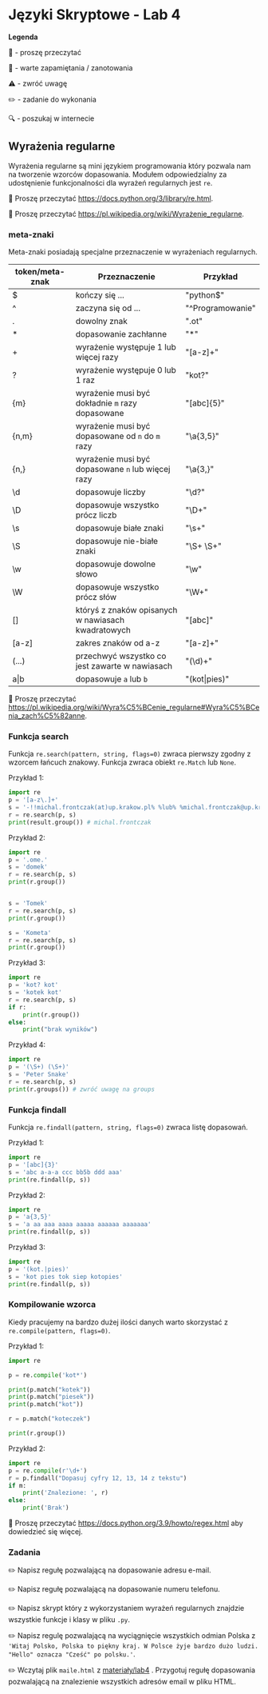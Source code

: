 # Języki Skryptowe - Lab 4

**Legenda**

📖 - proszę przeczytać

📝 - warte zapamiętania / zanotowania

⚠️ - zwróć uwagę

✏️ - zadanie do wykonania

🔍 - poszukaj w internecie


## Wyrażenia regularne 
Wyrażenia regularne są mini językiem programowania który pozwala nam na tworzenie wzorców dopasowania. 
Modułem odpowiedzialny za udostęnienie funkcjonalności dla wyrażeń regularnych jest `re`.

📖 Proszę przeczytać https://docs.python.org/3/library/re.html.

📖 Proszę przeczytać https://pl.wikipedia.org/wiki/Wyrażenie_regularne.

### meta-znaki 
Meta-znaki posiadają specjalne przeznaczenie w wyrażeniach regularnych. 

| token/meta-znak  | Przeznaczenie | Przykład |
| ------------- | ------------- | ------------- |
| $  | kończy się ...  |  "python$" |
| ^  | zaczyna się od ...   | "^Programowanie" |
| .  | dowolny znak | ".ot" |
| \*  | dopasowanie zachłanne | "\*" |
| + | wyrażenie występuje 1 lub więcej razy | "\[a-z\]+" |
| ? | wyrażenie występuje 0 lub 1 raz | "kot?" |
| {m} | wyrażenie musi być dokładnie `m` razy dopasowane | "\[abc\]{5}" |
| {n,m} | wyrażenie musi być dopasowane od `n` do `m` razy | "\a{3,5}" |
| {n,} | wyrażenie musi być dopasowane `n` lub więcej razy | "\a{3,}" |
| \d | dopasowuje liczby | "\d?" |
| \D | dopasowuje wszystko prócz liczb | "\D+" |
| \s | dopasowuje białe znaki | "\s+" |
| \S | dopasowuje nie-białe znaki | "\S+ \S+" |
| \w | dopasowuje dowolne słowo | "\w" |
| \W | dopasowuje wszystko prócz słów | "\W+" |
| [] | któryś z znaków opisanych w nawiasach kwadratowych | "\[abc\]" |
| \[a-z\] | zakres znaków od a-z | "\[a-z\]+" |
| (...) | przechwyć wszystko co jest zawarte w nawiasach | "(\d)+" |
| a\|b  | dopasowuje `a` lub `b` | "(kot\|pies)" |

📖 Proszę przeczytać https://pl.wikipedia.org/wiki/Wyra%C5%BCenie_regularne#Wyra%C5%BCenia_zach%C5%82anne.

### Funkcja search
Funkcja `re.search(pattern, string, flags=0)` zwraca pierwszy zgodny z wzorcem łańcuch znakowy. 
Funkcja zwraca obiekt `re.Match` lub `None`.

Przykład 1:
```python
import re
p = '[a-z\.]+'
s = '-!!michal.frontczak(at)up.krakow.pl% %lub% %michal.frontczak@up.krakow.pl!!-'
r = re.search(p, s)
print(result.group()) # michal.frontczak
```

Przykład 2:
```python
import re
p = '.ome.'
s = 'domek'
r = re.search(p, s)
print(r.group())


s = 'Tomek'
r = re.search(p, s)
print(r.group())

s = 'Kometa'
r = re.search(p, s)
print(r.group())
```

Przykład 3:
```python
import re
p = 'kot? kot'
s = 'kotek kot'
r = re.search(p, s)
if r:
    print(r.group())
else:
    print("brak wyników")
```

Przykład 4:
```python
import re
p = '(\S+) (\S+)'
s = 'Peter Snake'
r = re.search(p, s)
print(r.groups()) # zwróć uwagę na groups
```

### Funkcja findall
Funkcja `re.findall(pattern, string, flags=0)` zwraca listę dopasowań.

Przykład 1:
```python
import re
p = '[abc]{3}'
s = 'abc a-a-a ccc bb5b ddd aaa'
print(re.findall(p, s))
```
Przykład 2:
```python
import re
p = 'a{3,5}'
s = 'a aa aaa aaaa aaaaa aaaaaa aaaaaaa'
print(re.findall(p, s))
```

Przykład 3:
```python
import re
p = '(kot.|pies)'
s = 'kot pies tok siep kotopies'
print(re.findall(p, s))
```

### Kompilowanie wzorca
Kiedy pracujemy na bardzo dużej ilości danych warto skorzystać z `re.compile(pattern, flags=0)`. 

Przykład 1:

```python
import re

p = re.compile('kot*')

print(p.match("kotek"))
print(p.match("piesek"))
print(p.match("kot"))

r = p.match("koteczek")

print(r.group())
```

Przykład 2:
```python
import re
p = re.compile(r'\d+')
r = p.findall("Dopasuj cyfry 12, 13, 14 z tekstu")
if m:
    print('Znalezione: ', r)
else:
    print('Brak')
```

📖 Proszę przeczytać https://docs.python.org/3.9/howto/regex.html aby dowiedzieć się więcej.

### Zadania

✏️ Napisz regułę pozwalającą na dopasowanie adresu e-mail.

✏️ Napisz regułę pozwalającą na dopasowanie numeru telefonu.

✏️ Napisz skrypt który z wykorzystaniem wyrażeń regularnych znajdzie wszystkie funkcje i klasy w pliku `.py`.

✏️ Napisz regulę pozwalającą na wyciągnięcie wszystkich odmian Polska z 
`'Witaj Polsko, Polska to piękny kraj. W Polsce żyje bardzo dużo ludzi. "Hello" oznacza "Cześć" po polsku.'`.

✏️ Wczytaj plik `maile.html` z [materiały/lab4](materiały/lab4) . Przygotuj regułę dopasowania pozwalającą na znalezienie wszystkich adresów email w pliku HTML.
  
